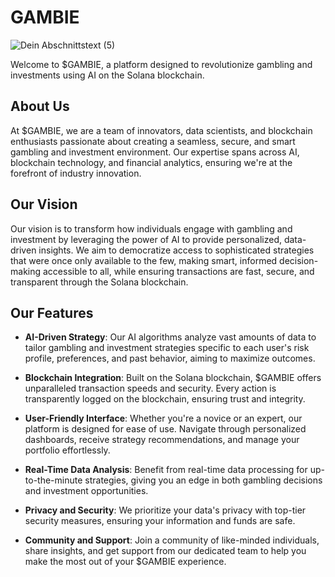 # **GAMBIE**

![Dein Abschnittstext (5)](https://github.com/user-attachments/assets/fcb1accb-6619-4486-97e2-75298cc975f0)

Welcome to $GAMBIE, a platform designed to revolutionize gambling and investments using AI on the Solana blockchain.

## About Us

At $GAMBIE, we are a team of innovators, data scientists, and blockchain enthusiasts passionate about creating a seamless, secure, and smart gambling and investment environment. Our expertise spans across AI, blockchain technology, and financial analytics, ensuring we're at the forefront of industry innovation.

## Our Vision

Our vision is to transform how individuals engage with gambling and investment by leveraging the power of AI to provide personalized, data-driven insights. We aim to democratize access to sophisticated strategies that were once only available to the few, making smart, informed decision-making accessible to all, while ensuring transactions are fast, secure, and transparent through the Solana blockchain.

## Our Features

- **AI-Driven Strategy**: Our AI algorithms analyze vast amounts of data to tailor gambling and investment strategies specific to each user's risk profile, preferences, and past behavior, aiming to maximize outcomes.

- **Blockchain Integration**: Built on the Solana blockchain, $GAMBIE offers unparalleled transaction speeds and security. Every action is transparently logged on the blockchain, ensuring trust and integrity.

- **User-Friendly Interface**: Whether you're a novice or an expert, our platform is designed for ease of use. Navigate through personalized dashboards, receive strategy recommendations, and manage your portfolio effortlessly.

- **Real-Time Data Analysis**: Benefit from real-time data processing for up-to-the-minute strategies, giving you an edge in both gambling decisions and investment opportunities.

- **Privacy and Security**: We prioritize your data's privacy with top-tier security measures, ensuring your information and funds are safe.

- **Community and Support**: Join a community of like-minded individuals, share insights, and get support from our dedicated team to help you make the most out of your $GAMBIE experience.
